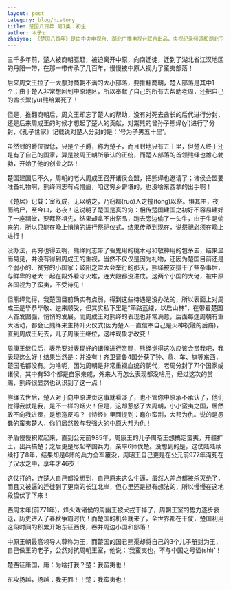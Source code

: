 ```yaml
---
layout: post
category: blog/history
title: 楚国八百年 第1集：初生
author: 木子z
zhaiyao: 《楚国八百年》是由中央电视台、湖北广播电视台联合出品，央视纪录频道和湖北卫视联合摄制，张晓敏执导的人文纪录片。 该片共分为《初生》《觉醒》《受挫》《称霸》《歧途》《劫难》《变革》《涅槃》八集，第一次完整地讲述楚国800年的历史和楚文明。
---
```



三千多年前，楚人被商朝驱赶，被迫离开中原，向南迁徙，迁到了湖北省江汉地区的丹阳一带，在那一带传承了几百年，慢慢被中原人视为了蛮夷部落！



后来周文王拉了一大票对商朝不满的大小部落，要推翻商朝，楚人部落是其中1个；由于楚人非常想回到中原地区，所以奉献了自己的所有去帮助老周，还把自己的酋长鬻(yù)熊给累死了！



但是，推翻商朝后，周文王却忘了楚人的帮助，没有对死去酋长的后代进行分封，还是后来周成王的时候才想起了楚人的贡献，对鬻熊的曾孙子熊绎(yì)进行了分封，《孔子世家》记载说对楚人分封的是：‘号为子男五十里’。



虽然封的爵位很低，只是个子爵，称为楚子，而且封地只有五十里，但楚人终于还是有了自己的国家，算是被周王朝所承认的正统，而楚人部落的首领熊绎也雄心勃勃，开始了他的创业之路！



楚国建国后不久，周朝的老大周成王召开诸侯会盟，把熊绎也邀请了；诸侯会盟要准备礼物啊，熊绎同志有点懵逼，咱这穷乡僻壤的，也没啥东西拿的出手啊！



《楚居》记载：室旣成，无以纳之，乃窃鄀(ruò)人之犝(tóng)以祭。惧其主，夜而纳尸，至今曰，必夜！这说明了楚国是真的穷：相传楚国建国之初好不容易建好了一座祠堂，要拜祭祖先，结果却拿不出祭品，跑去旁边偷了一头牛，由于牛是偷来的，所以只能在晚上悄悄的进行祭祀仪式，结果传承到现在，说祭祀必须在晚上进行！



没办法，再穷也得去啊，熊绎同志带了驱鬼用的桃木弓和敬神用的包茅去，结果显而易见，并没有得到周成王的重视，当然不仅仅是因为礼物，还因为楚国目前还是个弱小的、贫穷的小国家；岐阳之盟大会举行的那天，熊绎被安排干了些杂事后，与鲜卑的老大一起在殿外看守火堆，连大殿都没进成。这两个小国的大佬，被中原各国视为了蛮夷，不受待见！



但熊绎觉得，我楚国目前确实有点弱，得到这些待遇是没办法的，所以表面上对周成王是毕恭毕敬、逆来顺受，但其实私下里是“筚路蓝缕，以启山林”，在带着楚国人奋发图强，悄悄的发展。而周成王对熊绎的表现也非常满意，后面每逢周朝有重大活动，都会让熊绎来主持升火仪式(因为楚人一直信奉自己是火神祝融的后裔)，直到周成王死去，儿子周康王继位，这种现象才改变！



周康王继位后，表示要对表现好的诸侯进行赏赐，熊绎觉得这次应该会赏我吧，我表现这么好！结果当然是：并没有！齐卫晋鲁4国分获了钟、鼎、车、旗等东西，楚国毛都没有。为啥呢，因为周朝是非常重视血统的朝代，老周分封了71个国家或诸侯，其中有53个都是自家亲戚，外来人再怎么表现都没啥用，经过这次的赏赐，熊绎很显然也认识到了这一点！



熊绎去世后，楚人对于向中原进贡这事就看淡了，也不管你中原承不承认了，他们觉得我就是我，是不一样的烟火！但是，这却惹怒了大周朝，小小蛮夷之国，居然敢不向我进贡，是想造反吗？《诗经》里面提到：蠢尔蛮荆，大邦为仇。说的是愚蠢的蛮夷楚人，你们居然敢与我强大的中原大邦为仇！



矛盾慢慢积累起来，直到公元前985年，周康王的儿子周昭王想搞定蛮夷，开疆扩土，出兵搞楚；之后更是尽起举国兵力，亲率6师伐楚。没想到的是，这仗陆陆续续打了8年，结果却是6师的兵力全军覆没，周昭王自己更是在公元前977年淹死在了汉水之中，享年才46岁！



这仗打的，连楚人自己都没想到，自己原来这么牛逼，虽然人差点都被杀灭绝了，而且又被逼的迁徙到了更南的长江北岸，但心里还是挺有想法的，所以慢慢在这地段蛰伏了下来！



西周末年(前771年)，烽火戏诸侯的周幽王被犬戎干掉了，周朝王室的势力逐步衰退，历史进入了春秋争霸时代！而楚国的机会就来了，全世界都在干仗，楚国利用这段时间的积累开始东征西伐，吞并周边小国和部落！



中原王朝最高领导人尊称为王，而楚国的国君熊渠却将自己的3个儿子册封为王，自己做王的老子，公然对抗周朝王室，他说：‘我蛮夷也，不与中国之号谥(shì)’！



楚西征庸国，庸：为啥打我？楚：我蛮夷也！

东攻扬越，扬越：我无罪！！楚：我蛮夷也！

